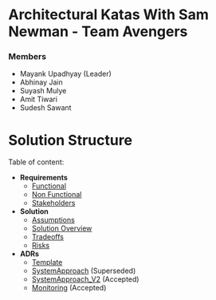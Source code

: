 # Architectural Katas With Sam Newman - Team Avengers

### Members 
- Mayank Upadhyay (Leader)
- Abhinay Jain
- Suyash Mulye
- Amit Tiwari
- Sudesh Sawant

# Solution Structure

Table of content: 
- **Requirements**
	- [Functional](https://github.com/mu2712/archkatas/blob/development/Requirements/Functional.md)
	- [Non Functional](https://github.com/mu2712/archkatas/blob/development/Requirements/NonFunctional.md)
   	- [Stakeholders](https://github.com/mu2712/archkatas/blob/development/Requirements/StakeHolders.md)
- **Solution**
	- [Assumptions](https://github.com/mu2712/archkatas/blob/development/Solution/Assumptions.md)
  - [Solution Overview](https://github.com/mu2712/archkatas/blob/development/Solution/SolutionOverview.md)
  - [Tradeoffs](https://github.com/mu2712/archkatas/blob/development/Solution/Tradeoffs.md)
  - [Risks](https://github.com/mu2712/archkatas/blob/development/Solution/Risks.md)
- **ADRs**
	- [Template](https://github.com/mu2712/archkatas/blob/development/ADRs/Template.md)
	- [SystemApproach](https://github.com/mu2712/archkatas/blob/development/ADRs/SystemApproach.md) (Superseded)
	- [SystemApproach_V2](https://github.com/mu2712/archkatas/blob/development/ADRs/SystemApproach_V2.md) (Accepted)
	- [Monitoring](https://github.com/mu2712/archkatas/blob/development/ADRs/Monitoring.md) (Accepted)

